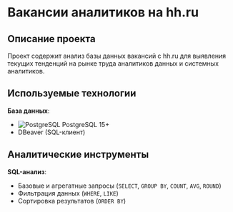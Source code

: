 ﻿# Вакансии аналитиков на hh.ru
## Описание проекта
Проект содержит анализ базы данных вакансий с hh.ru для выявления текущих тенденций на рынке труда аналитиков данных и системных аналитиков.
## Используемые технологии
**База данных**:
- <img src="https://img.shields.io/badge/PostgreSQL-4169E1?style=flat&logo=postgresql&logoColor=white" alt="PostgreSQL"> PostgreSQL 15+
- DBeaver (SQL-клиент)
## Аналитические инструменты
**SQL-анализ**:
- Базовые и агрегатные запросы (`SELECT`, `GROUP BY`, `COUNT`, `AVG`, `ROUND`)
- Фильтрация данных (`WHERE`, `LIKE`)
- Сортировка результатов (`ORDER BY`)
